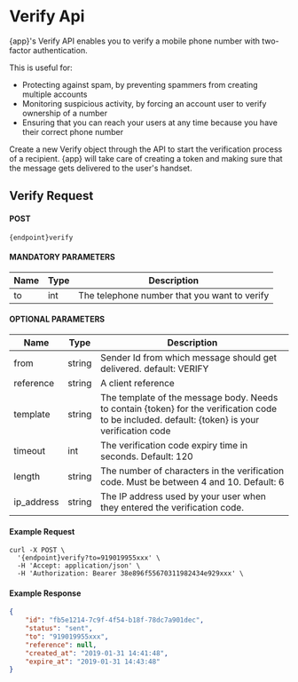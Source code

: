 # Verify Api

{app}'s Verify API enables you to verify a mobile phone number with two-factor authentication.

This is useful for:
   - Protecting against spam, by preventing spammers from creating multiple accounts
   - Monitoring suspicious activity, by forcing an account user to verify ownership of a number
   - Ensuring that you can reach your users at any time because you have their correct phone number

Create a new Verify object through the API to start the verification process of a recipient. {app} will take care of creating a token and making sure that the message gets delivered to the user's handset.

## Verify Request

#### POST
```
{endpoint}verify
```

#### MANDATORY PARAMETERS

| Name     | Type | Description |
|----------|------|----------|
| to | int | The telephone number that you want to verify|

####  OPTIONAL PARAMETERS

| Name     | Type | Description |
|----------|------|------------|
| from | string | Sender Id from which message should get delivered. default: VERIFY|
| reference | string | A client reference|
| template | string | The template of the message body. Needs to contain {token} for the verification code to be included. default: {token} is your verification code|
| timeout | int | The verification code expiry time in seconds. Default: 120|
| length | string | The number of characters in the verification code. Must be between 4 and 10. Default: 6|
| ip_address | string | The IP address used by your user when they entered the verification code. |

#### Example Request

```curl
curl -X POST \
  '{endpoint}verify?to=919019955xxx' \
  -H 'Accept: application/json' \
  -H 'Authorization: Bearer 38e896f55670311982434e929xxx' \
```

#### Example Response

```json
{
    "id": "fb5e1214-7c9f-4f54-b18f-78dc7a901dec",
    "status": "sent",
    "to": "919019955xxx",
    "reference": null,
    "created_at": "2019-01-31 14:41:48",
    "expire_at": "2019-01-31 14:43:48"
}
```